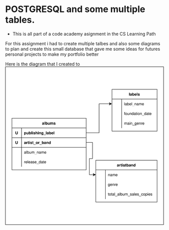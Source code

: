 # POSTGRESQL and some multiple tables.
* This is all part of a code academy asignment in the CS Learning Path

For this assignment i had to create multiple talbes and also some diagrams to
plan and create this small database that gave me some ideas for futures
personal projects to make my portfolio better

Here is the diagram that I created to 
![](Planning.svg)
 
